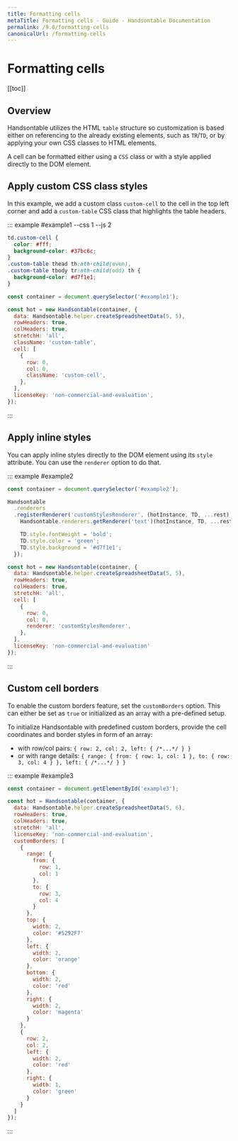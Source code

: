 ```yaml
---
title: Formatting cells
metaTitle: Formatting cells - Guide - Handsontable Documentation
permalink: /9.0/formatting-cells
canonicalUrl: /formatting-cells
---
```


# Formatting cells

[[toc]]

## Overview

Handsontable utilizes the HTML `table` structure so customization is based either on referencing to the already existing elements, such as `TR`/`TD`, or by applying your own CSS classes to HTML elements.

A cell can be formatted either using a `CSS` class or with a style applied directly to the DOM element.

## Apply custom CSS class styles

In this example, we add a custom class `custom-cell` to the cell in the top left corner and add a `custom-table` CSS class that highlights the table headers.

::: example #example1 --css 1 --js 2
```css
td.custom-cell {
  color: #fff;
  background-color: #37bc6c;
}
.custom-table thead th:nth-child(even),
.custom-table tbody tr:nth-child(odd) th {
  background-color: #d7f1e1;
}
```
```javascript
const container = document.querySelector('#example1');

const hot = new Handsontable(container, {
  data: Handsontable.helper.createSpreadsheetData(5, 5),
  rowHeaders: true,
  colHeaders: true,
  stretchH: 'all',
  className: 'custom-table',
  cell: [
    {
      row: 0,
      col: 0,
      className: 'custom-cell',
    },
  ],
  licenseKey: 'non-commercial-and-evaluation',
});
```
:::

## Apply inline styles

You can apply inline styles directly to the DOM element using its `style` attribute. You can use the `renderer` option to do that.

::: example #example2
```javascript
const container = document.querySelector('#example2');

Handsontable
  .renderers
  .registerRenderer('customStylesRenderer', (hotInstance, TD, ...rest) => {
    Handsontable.renderers.getRenderer('text')(hotInstance, TD, ...rest);

    TD.style.fontWeight = 'bold';
    TD.style.color = 'green';
    TD.style.background = '#d7f1e1';
  });

const hot = new Handsontable(container, {
  data: Handsontable.helper.createSpreadsheetData(5, 5),
  rowHeaders: true,
  colHeaders: true,
  stretchH: 'all',
  cell: [
    {
      row: 0,
      col: 0,
      renderer: 'customStylesRenderer',
    },
  ],
  licenseKey: 'non-commercial-and-evaluation'
});
```
:::

## Custom cell borders

To enable the custom borders feature, set the `customBorders` option. This can either be set as `true` or initialized as an array with a pre-defined setup.

To initialize Handsontable with predefined custom borders, provide the cell coordinates and border styles in form of an array:

- with row/col pairs: `{ row: 2, col: 2, left: { /*...*/ } }`
- or with range details: `{ range: { from: { row: 1, col: 1 }, to: { row: 3, col: 4 } }, left: { /*...*/ } }`

::: example #example3
```js
const container = document.getElementById('example3');

const hot = Handsontable(container, {
  data: Handsontable.helper.createSpreadsheetData(5, 6),
  rowHeaders: true,
  colHeaders: true,
  stretchH: 'all',
  licenseKey: 'non-commercial-and-evaluation',
  customBorders: [
    {
      range: {
        from: {
          row: 1,
          col: 1
        },
        to: {
          row: 3,
          col: 4
        }
      },
      top: {
        width: 2,
        color: '#5292F7'
      },
      left: {
        width: 2,
        color: 'orange'
      },
      bottom: {
        width: 2,
        color: 'red'
      },
      right: {
        width: 2,
        color: 'magenta'
      }
    },
    {
      row: 2,
      col: 2,
      left: {
        width: 2,
        color: 'red'
      },
      right: {
        width: 1,
        color: 'green'
      }
    }
  ]
});
```
:::
